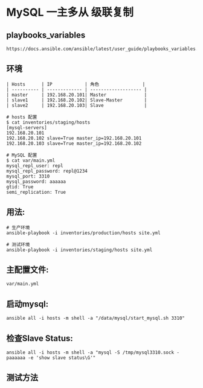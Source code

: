 # MySQL 一主多从 级联复制

## playbooks_variables
    https://docs.ansible.com/ansible/latest/user_guide/playbooks_variables.html
## 环境
```
| Hosts      | IP            | 角色                |
| ---------- | ------------- | ------------------- |
| master     | 192.168.20.101| Master              |
| slave1     | 192.168.20.102| Slave-Master        |
| slave2     | 192.168.20.103| Slave               |

# hosts 配置
$ cat inventories/staging/hosts
[mysql-servers]
192.168.20.101
192.168.20.102 slave=True master_ip=192.168.20.101
192.168.20.103 slave=True master_ip=192.168.20.102

# MySQL 配置
$ cat var/main.yml
mysql_repl_user: repl
mysql_repl_password: repl@1234
mysql_port: 3310
mysql_password: aaaaaa
gtid: True
semi_replication: True
```

## 用法:

    # 生产环境
	ansible-playbook -i inventories/production/hosts site.yml

	# 测试环境
	ansible-playbook -i inventories/staging/hosts site.yml

## 主配置文件:

    var/main.yml

## 启动mysql:

	ansible all -i hosts -m shell -a "/data/mysql/start_mysql.sh 3310"

## 检查Slave Status:

	ansible all -i hosts -m shell -a "mysql -S /tmp/mysql3310.sock -paaaaaa -e 'show slave status\G'"

## 测试方法




